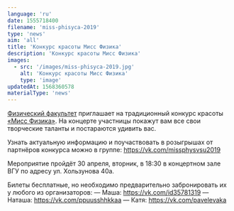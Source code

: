 ```yaml
---
language: 'ru'
date: 1555718400
filename: 'miss-phisyca-2019'
type: 'news'
aim: 'all'
title: 'Конкурс красоты Мисс Физика'
description: 'Конкурс красоты Мисс Физика'
images:
  - src: '/images/miss-phisyca-2019.jpg'
    alt: 'Конкурс красоты Мисс Физика'
    type: 'image'
updatedAt: 1568360578
materialType: 'news'
---
```

[Физический факультет](https://vk.com/physvsu) приглашает на традиционный конкурс красоты [«Мисс Физика»](https://vk.com/missphysvsu2019). На концерте участницы покажут вам все свои творческие таланты и постараются удивить вас.

Узнать актуальную информацию и поучаствовать в розыгрышах от партнёров конкурса можно в группе: https://vk.com/missphysvsu2019

Мероприятие пройдёт 30 апреля, вторник, в 18:30 в концертном зале ВГУ по адресу ул. Хользунова 40а.

Билеты бесплатные, но необходимо предварительно забронировать их у любого из организаторов: — Маша: https://vk.com/id35781319 — Наташа: https://vk.com/ppuusshhkkaa — Катя: https://vk.com/pavelevaka
